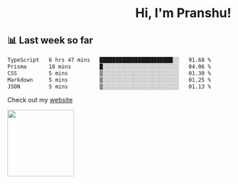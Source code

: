 <div align="right" >
   
   <H1>Hi, I'm Pranshu!</H1>

</div>

## 📊 Last week so far
<!--START_SECTION:waka-->

```txt
TypeScript   6 hrs 47 mins   ███████████████████████░░   91.68 %
Prisma       18 mins         █░░░░░░░░░░░░░░░░░░░░░░░░   04.06 %
CSS          5 mins          ▒░░░░░░░░░░░░░░░░░░░░░░░░   01.30 %
Markdown     5 mins          ▒░░░░░░░░░░░░░░░░░░░░░░░░   01.25 %
JSON         5 mins          ▒░░░░░░░░░░░░░░░░░░░░░░░░   01.13 %
```

<!--END_SECTION:waka-->

Check out my [website](https://pranshu05.vercel.app)

<img align="left" width="150" src="https://user-images.githubusercontent.com/70943732/209951571-93b7afe5-f523-4683-b725-5d94b287e94e.png">

